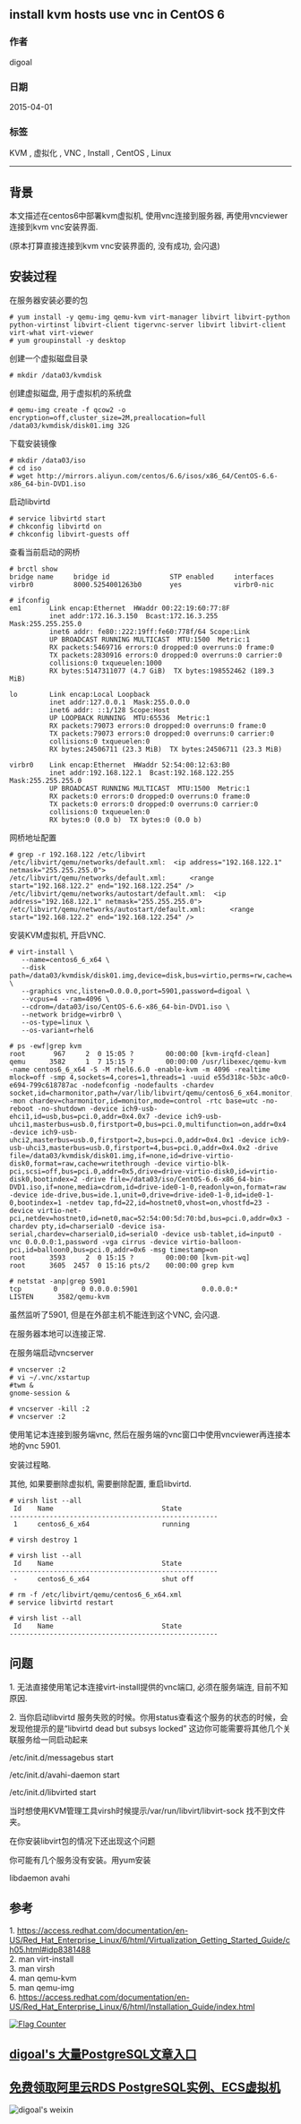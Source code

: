 ## install kvm hosts use vnc in CentOS 6       
                            
### 作者                           
digoal                            
                            
### 日期                           
2015-04-01                                  
                            
### 标签                          
KVM , 虚拟化 , VNC , Install , CentOS , Linux                                                
                            
----                          
                            
## 背景        
本文描述在centos6中部署kvm虚拟机, 使用vnc连接到服务器, 再使用vncviewer连接到kvm vnc安装界面.    
    
(原本打算直接连接到kvm vnc安装界面的, 没有成功, 会闪退)    
    
## 安装过程
在服务器安装必要的包    
    
```  
# yum install -y qemu-img qemu-kvm virt-manager libvirt libvirt-python python-virtinst libvirt-client tigervnc-server libvirt libvirt-client virt-what virt-viewer  
# yum groupinstall -y desktop  
```  
    
创建一个虚拟磁盘目录  
  
```
# mkdir /data03/kvmdisk  
```
  
创建虚拟磁盘, 用于虚拟机的系统盘  
  
```
# qemu-img create -f qcow2 -o encryption=off,cluster_size=2M,preallocation=full /data03/kvmdisk/disk01.img 32G  
```
  
下载安装镜像  
  
```
# mkdir /data03/iso  
# cd iso  
# wget http://mirrors.aliyun.com/centos/6.6/isos/x86_64/CentOS-6.6-x86_64-bin-DVD1.iso  
```
  
启动libvirtd  
  
```
# service libvirtd start  
# chkconfig libvirtd on  
# chkconfig libvirt-guests off  
```
  
查看当前启动的网桥  
  
```
# brctl show  
bridge name     bridge id               STP enabled     interfaces  
virbr0          8000.5254001263b0       yes             virbr0-nic  
  
# ifconfig  
em1       Link encap:Ethernet  HWaddr 00:22:19:60:77:8F    
          inet addr:172.16.3.150  Bcast:172.16.3.255  Mask:255.255.255.0  
          inet6 addr: fe80::222:19ff:fe60:778f/64 Scope:Link  
          UP BROADCAST RUNNING MULTICAST  MTU:1500  Metric:1  
          RX packets:5469716 errors:0 dropped:0 overruns:0 frame:0  
          TX packets:2830916 errors:0 dropped:0 overruns:0 carrier:0  
          collisions:0 txqueuelen:1000   
          RX bytes:5147311077 (4.7 GiB)  TX bytes:198552462 (189.3 MiB)  
  
lo        Link encap:Local Loopback    
          inet addr:127.0.0.1  Mask:255.0.0.0  
          inet6 addr: ::1/128 Scope:Host  
          UP LOOPBACK RUNNING  MTU:65536  Metric:1  
          RX packets:79073 errors:0 dropped:0 overruns:0 frame:0  
          TX packets:79073 errors:0 dropped:0 overruns:0 carrier:0  
          collisions:0 txqueuelen:0   
          RX bytes:24506711 (23.3 MiB)  TX bytes:24506711 (23.3 MiB)  
  
virbr0    Link encap:Ethernet  HWaddr 52:54:00:12:63:B0    
          inet addr:192.168.122.1  Bcast:192.168.122.255  Mask:255.255.255.0  
          UP BROADCAST RUNNING MULTICAST  MTU:1500  Metric:1  
          RX packets:0 errors:0 dropped:0 overruns:0 frame:0  
          TX packets:0 errors:0 dropped:0 overruns:0 carrier:0  
          collisions:0 txqueuelen:0   
          RX bytes:0 (0.0 b)  TX bytes:0 (0.0 b)  
```
  
网桥地址配置  
  
```
# grep -r 192.168.122 /etc/libvirt  
/etc/libvirt/qemu/networks/default.xml:  <ip address="192.168.122.1" netmask="255.255.255.0">  
/etc/libvirt/qemu/networks/default.xml:      <range start="192.168.122.2" end="192.168.122.254" />  
/etc/libvirt/qemu/networks/autostart/default.xml:  <ip address="192.168.122.1" netmask="255.255.255.0">  
/etc/libvirt/qemu/networks/autostart/default.xml:      <range start="192.168.122.2" end="192.168.122.254" />  
```
  
安装KVM虚拟机, 开启VNC.  
  
```
# virt-install \  
   --name=centos6_6_x64 \  
   --disk path=/data03/kvmdisk/disk01.img,device=disk,bus=virtio,perms=rw,cache=writethrough \  
   --graphics vnc,listen=0.0.0.0,port=5901,password=digoal \  
   --vcpus=4 --ram=4096 \  
   --cdrom=/data03/iso/CentOS-6.6-x86_64-bin-DVD1.iso \  
   --network bridge=virbr0 \  
   --os-type=linux \  
   --os-variant=rhel6  
  
# ps -ewf|grep kvm  
root       967     2  0 15:05 ?        00:00:00 [kvm-irqfd-clean]  
qemu      3582     1  7 15:15 ?        00:00:00 /usr/libexec/qemu-kvm -name centos6_6_x64 -S -M rhel6.6.0 -enable-kvm -m 4096 -realtime mlock=off -smp 4,sockets=4,cores=1,threads=1 -uuid e55d318c-5b3c-a0c0-e694-799c618787ac -nodefconfig -nodefaults -chardev socket,id=charmonitor,path=/var/lib/libvirt/qemu/centos6_6_x64.monitor,server,nowait -mon chardev=charmonitor,id=monitor,mode=control -rtc base=utc -no-reboot -no-shutdown -device ich9-usb-ehci1,id=usb,bus=pci.0,addr=0x4.0x7 -device ich9-usb-uhci1,masterbus=usb.0,firstport=0,bus=pci.0,multifunction=on,addr=0x4 -device ich9-usb-uhci2,masterbus=usb.0,firstport=2,bus=pci.0,addr=0x4.0x1 -device ich9-usb-uhci3,masterbus=usb.0,firstport=4,bus=pci.0,addr=0x4.0x2 -drive file=/data03/kvmdisk/disk01.img,if=none,id=drive-virtio-disk0,format=raw,cache=writethrough -device virtio-blk-pci,scsi=off,bus=pci.0,addr=0x5,drive=drive-virtio-disk0,id=virtio-disk0,bootindex=2 -drive file=/data03/iso/CentOS-6.6-x86_64-bin-DVD1.iso,if=none,media=cdrom,id=drive-ide0-1-0,readonly=on,format=raw -device ide-drive,bus=ide.1,unit=0,drive=drive-ide0-1-0,id=ide0-1-0,bootindex=1 -netdev tap,fd=22,id=hostnet0,vhost=on,vhostfd=23 -device virtio-net-pci,netdev=hostnet0,id=net0,mac=52:54:00:5d:70:bd,bus=pci.0,addr=0x3 -chardev pty,id=charserial0 -device isa-serial,chardev=charserial0,id=serial0 -device usb-tablet,id=input0 -vnc 0.0.0.0:1,password -vga cirrus -device virtio-balloon-pci,id=balloon0,bus=pci.0,addr=0x6 -msg timestamp=on  
root      3593     2  0 15:15 ?        00:00:00 [kvm-pit-wq]  
root      3605  2457  0 15:16 pts/2    00:00:00 grep kvm  
  
# netstat -anp|grep 5901  
tcp        0      0 0.0.0.0:5901                0.0.0.0:*                   LISTEN      3582/qemu-kvm      
```
  
虽然监听了5901, 但是在外部主机不能连到这个VNC, 会闪退.  
  
在服务器本地可以连接正常.  
  
在服务端启动vncserver  
  
```
# vncserver :2  
# vi ~/.vnc/xstartup  
#twm &  
gnome-session &  
  
# vncserver -kill :2  
# vncserver :2  
```
  
使用笔记本连接到服务端vnc, 然后在服务端的vnc窗口中使用vncviewer再连接本地的vnc 5901.  
  
安装过程略.  
  
其他, 如果要删除虚拟机, 需要删除配置, 重启libvirtd.  
  
```
# virsh list --all  
 Id    Name                           State  
----------------------------------------------------  
 1     centos6_6_x64                  running  
  
# virsh destroy 1  
  
# virsh list --all  
 Id    Name                           State  
----------------------------------------------------  
 -     centos6_6_x64                  shut off  
  
# rm -f /etc/libvirt/qemu/centos6_6_x64.xml  
# service libvirtd restart  
  
# virsh list --all  
 Id    Name                           State  
----------------------------------------------------  
```
  
## 问题
1\. 无法直接使用笔记本连接virt-install提供的vnc端口, 必须在服务端连, 目前不知原因.  
  
2\. 当你启动libvirtd 服务失败的时候。你用status查看这个服务的状态的时候，会发现他提示的是“libvirtd dead but subsys locked” 这边你可能需要将其他几个关联服务给一同启动起来  
  
/etc/init.d/messagebus start  
  
/etc/init.d/avahi-daemon start   
  
/etc/init.d/libvirted start   
  
当时想使用KVM管理工具virsh时候提示/var/run/libvirt/libvirt-sock 找不到文件夹。  
  
在你安装libvirt包的情况下还出现这个问题  
  
你可能有几个服务没有安装。用yum安装  
  
libdaemon avahi  
  
## 参考  
1\. https://access.redhat.com/documentation/en-US/Red_Hat_Enterprise_Linux/6/html/Virtualization_Getting_Started_Guide/ch05.html#idp8381488  
2\. man virt-install  
3\. man virsh  
4\. man qemu-kvm  
5\. man qemu-img  
6\. https://access.redhat.com/documentation/en-US/Red_Hat_Enterprise_Linux/6/html/Installation_Guide/index.html    
          
                    
  
<a rel="nofollow" href="http://info.flagcounter.com/h9V1"  ><img src="http://s03.flagcounter.com/count/h9V1/bg_FFFFFF/txt_000000/border_CCCCCC/columns_2/maxflags_12/viewers_0/labels_0/pageviews_0/flags_0/"  alt="Flag Counter"  border="0"  ></a>  
  
  
  
  
  
  
## [digoal's 大量PostgreSQL文章入口](https://github.com/digoal/blog/blob/master/README.md "22709685feb7cab07d30f30387f0a9ae")
  
  
## [免费领取阿里云RDS PostgreSQL实例、ECS虚拟机](https://free.aliyun.com/ "57258f76c37864c6e6d23383d05714ea")
  
  
![digoal's weixin](../pic/digoal_weixin.jpg "f7ad92eeba24523fd47a6e1a0e691b59")
  
